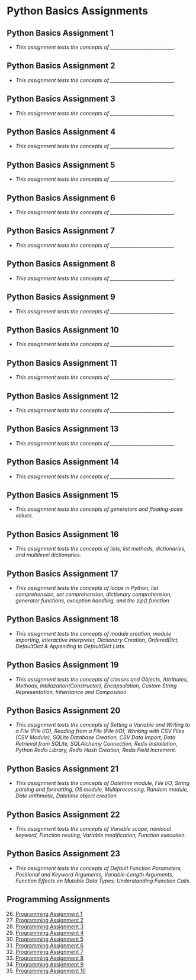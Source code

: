 # Python Basics Assignments

## Python Basics Assignment 1
   - *This assignment tests the concepts of ___________________________.*
     
## Python Basics Assignment 2
   - *This assignment tests the concepts of ___________________________.*

## Python Basics Assignment 3
   - *This assignment tests the concepts of ___________________________.*

## Python Basics Assignment 4
   - *This assignment tests the concepts of ___________________________.*

## Python Basics Assignment 5
   - *This assignment tests the concepts of ___________________________.*

## Python Basics Assignment 6
   - *This assignment tests the concepts of ___________________________.*

## Python Basics Assignment 7
   - *This assignment tests the concepts of ___________________________.*

## Python Basics Assignment 8
   - *This assignment tests the concepts of ___________________________.*
     
## Python Basics Assignment 9
   - *This assignment tests the concepts of ___________________________.*

## Python Basics Assignment 10
   - *This assignment tests the concepts of ___________________________.*

## Python Basics Assignment 11
   - *This assignment tests the concepts of ___________________________.*

## Python Basics Assignment 12
   - *This assignment tests the concepts of ___________________________.*

## Python Basics Assignment 13
   - *This assignment tests the concepts of ___________________________.*
     
## Python Basics Assignment 14
   - *This assignment tests the concepts of ___________________________.*
     
## Python Basics Assignment 15
   - *This assignment tests the concepts of generators and floating-point values.*
    
## Python Basics Assignment 16
   - *This assignment tests the concepts of lists, list methods, dictionaries, and multilevel dictionaries.*

## Python Basics Assignment 17
   - *This assignment tests the concepts of loops in Python, list comprehension, set comprehension, dictionary comprehension, generator functions, exception handling, and the zip() function.*

## Python Basics Assignment 18
   - *This assignment tests the concepts of module creation, module importing, interactive interpreter, Dictionary Creation, OrderedDict, DefaultDict & Appending to DefaultDict Lists.*

## Python Basics Assignment 19
   - *This assignment tests the concepts of classes and Objects, Attributes, Methods, Intiliazation(Constructor), Encapsulation, Custom String Representation, Inheritance and Composition.*

## Python Basics Assignment 20
   - *This assignment tests the concepts of Setting a Variable and Writing to a File (File I/O), Reading from a File (File I/O), Working with CSV Files (CSV Module), SQLite Database Creation, CSV Data Import, Data Retrieval from SQLite, SQLAlchemy Connection, Redis Installation, Python Redis Library, Redis Hash Creation, Redis Field Increment.*

## Python Basics Assignment 21
   - *This assignment tests the concepts of Datetime module, File I/O, String parsing and formatting, OS module, Multiprocessing, Random module, Date arithmetic, Datetime object creation.*

## Python Basics Assignment 22
   - *This assignment tests the concepts of Variable scope, nonlocal keyword, Function nesting, Variable modification, Function execution.*

## Python Basics Assignment 23
   - *This assignment tests the concepts of Default Function Parameters, Positional and Keyword Arguments, Variable-Length Arguments, Function Effects on Mutable Data Types, Understanding Function Calls.*
     
## Programming Assignments

26. [Programming Assignment 1](#programming-assignment-1)
27. [Programming Assignment 2](#programming-assignment-2)
28. [Programming Assignment 3](#programming-assignment-3)
29. [Programming Assignment 4](#programming-assignment-4)
30. [Programming Assignment 5](#programming-assignment-5)
31. [Programming Assignment 6](#programming-assignment-6)
32. [Programming Assignment 7](#programming-assignment-7)
33. [Programming Assignment 8](#programming-assignment-8)
34. [Programming Assignment 9](#programming-assignment-9)
35. [Programming Assignment 10](#programming-assignment-10)










